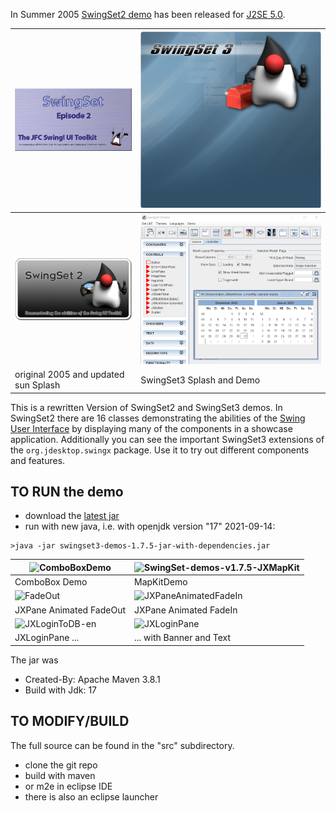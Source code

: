 In Summer 2005 [SwingSet2 demo](https://github.com/homebeaver/SwingSet2-demos/releases/tag/1.0.0) has been  released for [J2SE 5.0](https://en.wikipedia.org/wiki/Java_version_history#J2SE_5.0).


![SplashEpisode2](https://raw.githubusercontent.com/homebeaver/SwingSet2-demos/master/src/main/resources/swingset/images/SplashEpisode2.jpg) | <img src="src/main/resources/org/jdesktop/swingxset/resources/images/home_notext.png" width="300" />
------------------------------------- | --------------------------
![sun updated splash](https://raw.githubusercontent.com/homebeaver/SwingSet2-demos/master/src/main/resources/swingset/images/splash.png) | ![JXMonthView](src/main/resources/org/jdesktop/swingxset/resources/images/SwingSet-demos-v1.7.4-JXMonthView.PNG)
original 2005 and updated sun Splash  | SwingSet3 Splash and Demo

This is a rewritten Version of SwingSet2 and SwingSet3 demos. In SwingSet2 there are 16 classes demonstrating 
the abilities of the <a href="https://en.wikipedia.org/wiki/Swing_(Java)">Swing User Interface</a> 
by displaying many of the components in a showcase application. Additionally you can see the important SwingSet3 extensions of the `org.jdesktop.swingx` package.
Use it to try out different components and features.

## TO RUN the demo

- download the [latest jar](https://github.com/homebeaver/SwingSet3-demos/releases/)
- run with new java, i.e. with openjdk version "17" 2021-09-14:

```
>java -jar swingset3-demos-1.7.5-jar-with-dependencies.jar

```

![ComboBoxDemo](https://raw.githubusercontent.com/wiki/homebeaver/SwingSet/image/ComboBoxDemo.png) | ![SwingSet-demos-v1.7.5-JXMapKit](https://raw.githubusercontent.com/wiki/homebeaver/SwingSet/image/MapKitDemo.png)
------------------------------------- | -------------
ComboBox Demo                         | MapKitDemo
![FadeOut](https://raw.githubusercontent.com/wiki/homebeaver/SwingSet/image/JXPaneAnimatedFadeOut.PNG) | ![JXPaneAnimatedFadeIn](https://raw.githubusercontent.com/wiki/homebeaver/SwingSet/image/JXPaneAnimatedFadeIn.PNG)
JXPane Animated FadeOut               | JXPane Animated FadeIn
![JXLoginToDB-en](https://raw.githubusercontent.com/wiki/homebeaver/SwingSet/image/JXLoginToDB-en.png) | ![JXLoginPane](https://raw.githubusercontent.com/wiki/homebeaver/SwingSet/image/JXLoginPane.png)
JXLoginPane ...  | ... with Banner and Text

The jar was
- Created-By: Apache Maven 3.8.1
- Build with Jdk: 17

## TO MODIFY/BUILD
 
The full source can be found in the "src" subdirectory.

- clone the git repo
- build with maven
- or m2e in eclipse IDE
- there is also an eclipse launcher
